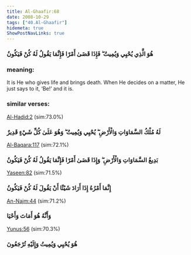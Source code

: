 ```yaml
---
title: Al-Ghaafir:68
date: 2008-10-29
tags: ["40.Al-Ghaafir"]
hidemeta: true 
ShowPostNavLinks: true 
---
```

### هُوَ الَّذِي يُحْيِي وَيُمِيتُ ۖ فَإِذَا قَضَىٰ أَمْرًا فَإِنَّمَا يَقُولُ لَهُ كُنْ فَيَكُونُ
### meaning: 
It is He who gives life and brings death. When He decides on a matter, He just says to it, ‘Be!’ and it is.
### similar verses: 

[Al-Hadid:2](/57/2) (sim:73.0%)

### لَهُ مُلْكُ السَّمَاوَاتِ وَالْأَرْضِ ۖ يُحْيِي وَيُمِيتُ ۖ وَهُوَ عَلَىٰ كُلِّ شَيْءٍ قَدِيرٌ

[Al-Baqara:117](/2/117) (sim:72.1%)

### بَدِيعُ السَّمَاوَاتِ وَالْأَرْضِ ۖ وَإِذَا قَضَىٰ أَمْرًا فَإِنَّمَا يَقُولُ لَهُ كُنْ فَيَكُونُ

[Yaseen:82](/36/82) (sim:71.5%)

### إِنَّمَا أَمْرُهُ إِذَا أَرَادَ شَيْئًا أَنْ يَقُولَ لَهُ كُنْ فَيَكُونُ

[An-Najm:44](/53/44) (sim:71.2%)

### وَأَنَّهُ هُوَ أَمَاتَ وَأَحْيَا

[Yunus:56](/10/56) (sim:70.3%)

### هُوَ يُحْيِي وَيُمِيتُ وَإِلَيْهِ تُرْجَعُونَ
